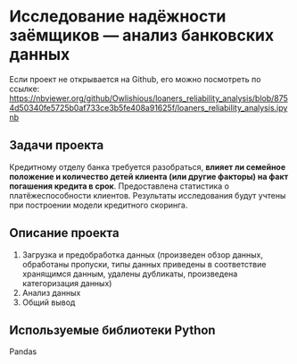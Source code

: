# Исследование надёжности заёмщиков — анализ банковских данных
Если проект не открывается на Github, его можно посмотреть по ссылке: https://nbviewer.org/github/Owlishious/loaners_reliability_analysis/blob/8754d50340fe5725b0af733ce3b5fe408a91625f/loaners_reliability_analysis.ipynb

## Задачи проекта
Кредитному отделу банка требуется разобраться, **влияет ли семейное положение и количество детей клиента (или другие факторы) на факт погашения кредита в срок**. Предоставлена статистика о платёжеспособности клиентов.
Результаты исследования будут учтены при построении модели кредитного скоринга.

## Описание проекта
1. Загрузка и предобработка данных (произведен обзор данных, обработаны пропуски, типы данных приведены в соответствие хранящимся данным, удалены дубликаты, произведена категоризация данных)
2. Анализ данных
3. Общий вывод

## Используемые библиотеки Python
Pandas
